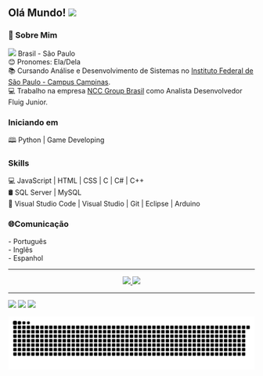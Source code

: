 <h2> Olá Mundo! <img src="https://github.com/souvikguria98/souvikguria98/blob/master/Hi.gif" width="25"></h2>
<h3>🤖 Sobre Mim </h3>

 <img src="https://upload.wikimedia.org/wikipedia/commons/thumb/0/05/Flag_of_Brazil.svg/720px-Flag_of_Brazil.svg.png" width="20"> Brasil - São Paulo
  <br>
  😊 Pronomes: Ela/Dela
  <br>
  📚 Cursando Análise e Desenvolvimento de Sistemas no <a href="https://portal.cmp.ifsp.edu.br" target="_blank">Instituto Federal de São Paulo - Campus Campinas</a>.
  <br>
  💻 Trabalho na empresa <a href="http://www.nccgroup.com.br" target="_blank">NCC Group Brasil</a> como Analista Desenvolvedor Fluig Junior.

<h3>Iniciando em</h3>
🕮 Python | Game Developing

<h3>Skills</h3>
💻 JavaScript | HTML | CSS | C | C# | C++
<br>
🛢  SQL Server | MySQL
<br>
🔧 Visual Studio Code | Visual Studio | Git | Eclipse | Arduino

<h3>🌐Comunicação</h3>
- Português
<br>
- Inglês
<br>
- Espanhol 


<hr>
<div align="center">
  <a href="https://github.com/gabrieleleonel" target="_blank">
    <img height="150em" src="https://github-readme-stats.vercel.app/api?username=gabrieleleonel&show_icons=true&theme=cobalt&include_all_commits=true&count_private=true"/>
    <img height="150em" src="https://github-readme-stats.vercel.app/api/top-langs/?username=gabrieleleonel&layout=compact&langs_count=7&theme=cobalt"/>
  </a>
</div>
<hr>
<div> 
  <a href="https://instagram.com/gabrieleleonel" target="_blank"><img src="https://img.shields.io/badge/-Instagram-%23E4405F?style=for-the-badge&logo=instagram&logoColor=white" target="_blank"></a>
  <a href = "mailto:gabriele.leonel.ncc@gmail.com"><img src="https://img.shields.io/badge/-Gmail-%23333?style=for-the-badge&logo=gmail&logoColor=white" target="_blank"></a>
  <a href="https://www.linkedin.com/in/gabriele-leonel-5ba966160/" target="_blank"><img src="https://img.shields.io/badge/-LinkedIn-%230077B5?style=for-the-badge&logo=linkedin&logoColor=white" target="_blank"></a>
  
  ![Snake animation](https://github.com/gabrieleleonel/gabrieleleonel/blob/output/github-contribution-grid-snake.svg)
</div>
